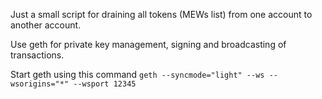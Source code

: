 Just a small script for draining all tokens (MEWs list) from one account to another account.

Use geth for private key management, signing and broadcasting of transactions.

Start geth using this command `geth --syncmode="light" --ws --wsorigins="*" --wsport 12345`
